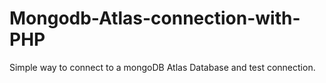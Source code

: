 # Mongodb-Atlas-connection-with-PHP
Simple way to connect to a mongoDB Atlas Database and test connection.
